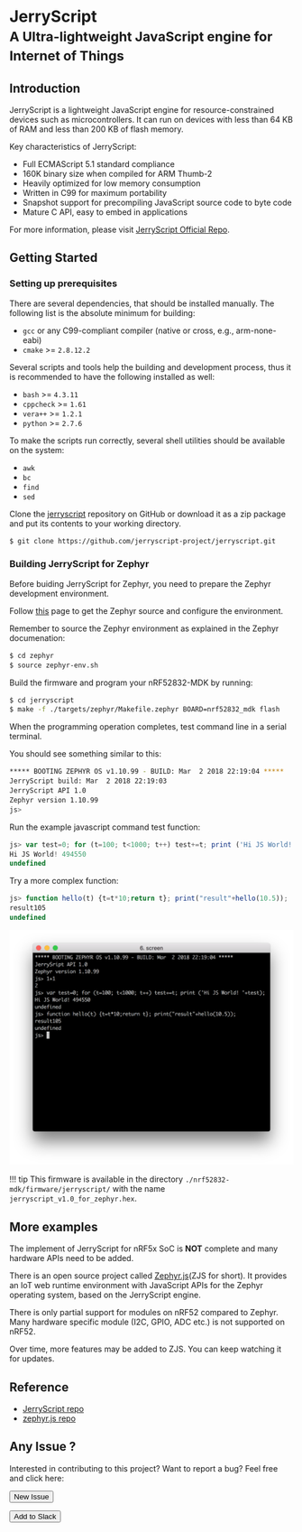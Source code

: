 # JerryScript<br><small>A Ultra-lightweight JavaScript engine for <strong>Internet of Things</strong></small>

## Introduction

JerryScript is a lightweight JavaScript engine for resource-constrained devices such as microcontrollers. It can run on devices with less than 64 KB of RAM and less than 200 KB of flash memory.

Key characteristics of JerryScript:

* Full ECMAScript 5.1 standard compliance
* 160K binary size when compiled for ARM Thumb-2
* Heavily optimized for low memory consumption
* Written in C99 for maximum portability
* Snapshot support for precompiling JavaScript source code to byte code
* Mature C API, easy to embed in applications

For more information, please visit [JerryScript Official Repo](https://github.com/jerryscript-project/jerryscript).

## Getting Started

### Setting up prerequisites

There are several dependencies, that should be installed manually. The following list is the absolute minimum for building:

* `gcc` or any C99-compliant compiler (native or cross, e.g., arm-none-eabi)
* `cmake` >= `2.8.12.2`

Several scripts and tools help the building and development process, thus it is recommended to have the following installed as well:

* `bash` >= `4.3.11`
* `cppcheck` >= `1.61`
* `vera++` >= `1.2.1`
* `python` >= `2.7.6`

To make the scripts run correctly, several shell utilities should be available on the system:

* `awk`
* `bc`
* `find`
* `sed`

Clone the [jerryscript](https://github.com/jerryscript-project/jerryscript) repository on GitHub or download it as a zip package and put its contents to your working directory.

``` sh
$ git clone https://github.com/jerryscript-project/jerryscript.git
```

### Building JerryScript for Zephyr

Before buiding JerryScript for Zephyr, you need to prepare the Zephyr development environment. 

Follow [this](../zephyr) page to get the Zephyr source and configure the environment.

Remember to source the Zephyr environment as explained in the Zephyr documenation:

``` sh
$ cd zephyr
$ source zephyr-env.sh
```

Build the firmware and program your nRF52832-MDK by running:

``` sh
$ cd jerryscript
$ make -f ./targets/zephyr/Makefile.zephyr BOARD=nrf52832_mdk flash
```

When the programming operation completes, test command line in a serial terminal.

You should see something similar to this:

``` sh
***** BOOTING ZEPHYR OS v1.10.99 - BUILD: Mar  2 2018 22:19:04 *****
JerryScript build: Mar  2 2018 22:19:03
JerryScript API 1.0
Zephyr version 1.10.99
js>
```

Run the example javascript command test function:

``` js
js> var test=0; for (t=100; t<1000; t++) test+=t; print ('Hi JS World! '+test);
Hi JS World! 494550
undefined
```

Try a more complex function:

``` js
js> function hello(t) {t=t*10;return t}; print("result"+hello(10.5));
result105
undefined
```

![](images/jerryscript_for_zephyr_repl.png)

!!! tip
	This firmware is available in the directory `./nrf52832-mdk/firmware/jerryscript/` with the name `jerryscript_v1.0_for_zephyr.hex`.


## More examples

The implement of JerryScript for nRF5x SoC is **NOT** complete and many hardware APIs need to be added. 

There is an open source project called [Zephyr.js](https://github.com/intel/zephyr.js)(ZJS for short). It provides an IoT web runtime environment with JavaScript APIs for the Zephyr operating system, based on the JerryScript engine.

There is only partial support for modules on nRF52 compared to Zephyr. Many hardware specific module (I2C, GPIO, ADC etc.) is not supported on nRF52.

Over time, more features may be added to ZJS. You can keep watching it for updates.

## Reference

* [JerryScript repo](https://github.com/jerryscript-project/jerryscript)
* [zephyr.js repo](https://github.com/intel/zephyr.js)


## Any Issue ?

Interested in contributing to this project? Want to report a bug? Feel free and click here:

<a href="https://github.com/makerdiary/nrf52832-mdk/issues/new"><button data-md-color-primary="indigo"><i class="fa fa-github"></i> New Issue</button></a>

<a href="https://join.slack.com/t/makerdiary/shared_invite/enQtMzIxNTA4MjkwMjc2LTM5MzcyNDhjYjI3YjEwOWE1YzM3YmE0YWEzNGNkNDU3NmE5M2M0MWYyM2QzZTFkNzQ2YjdmMWJlZjIwYmQwMDk"><button data-md-color-primary="red"><i class="fa fa-slack"></i> Add to Slack</button></a>


